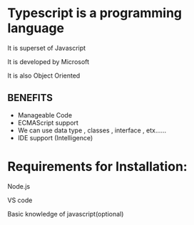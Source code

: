 # Typescript is a programming language

It is superset of Javascript

It is developed by Microsoft 

It is also Object Oriented

## BENEFITS

* Manageable Code
* ECMAScript support
* We can use data type , classes , interface , etx......
* IDE support (Intelligence)

# Requirements for Installation:

Node.js

VS code

Basic knowledge of javascript(optional)
